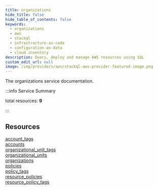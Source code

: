 ```yaml
---
title: organizations
hide_title: false
hide_table_of_contents: false
keywords:
  - organizations
  - aws
  - stackql
  - infrastructure-as-code
  - configuration-as-data
  - cloud inventory
description: Query, deploy and manage AWS resources using SQL
custom_edit_url: null
image: /img/providers/aws/stackql-aws-provider-featured-image.png
---
```


The organizations service documentation.

:::info Service Summary

<div class="row">
<div class="providerDocColumn">
<span>total resources:&nbsp;<b>9</b></span><br />
</div>
</div>

:::

## Resources
<div class="row">
<div class="providerDocColumn">
<a href="/providers/aws/organizations/account_tags/">account_tags</a><br />
<a href="/providers/aws/organizations/accounts/">accounts</a><br />
<a href="/providers/aws/organizations/organizational_unit_tags/">organizational_unit_tags</a><br />
<a href="/providers/aws/organizations/organizational_units/">organizational_units</a><br />
<a href="/providers/aws/organizations/organizations/">organizations</a>
</div>
<div class="providerDocColumn">
<a href="/providers/aws/organizations/policies/">policies</a><br />
<a href="/providers/aws/organizations/policy_tags/">policy_tags</a><br />
<a href="/providers/aws/organizations/resource_policies/">resource_policies</a><br />
<a href="/providers/aws/organizations/resource_policy_tags/">resource_policy_tags</a>
</div>
</div>